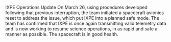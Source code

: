 IXPE Operations Update 
 On March 26, using procedures developed following that previous interruption, the team initiated a spacecraft avionics reset to address the issue, which put IXPE into a planned safe mode. The team has confirmed that IXPE is once again transmitting valid telemetry data and is now working to resume science operations, in as rapid and safe a manner as possible. The spacecraft is in good health.